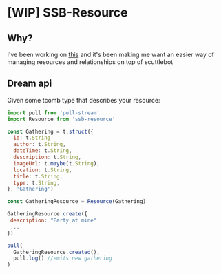 # [WIP] SSB-Resource

## Why?
I've been working on [this]() and it's been making me want an easier way of managing resources and relationships on top of scuttlebot

## Dream api
Given some tcomb type that describes your resource:
```javascript
import pull from 'pull-stream'
import Resource from 'ssb-resource'

const Gathering = t.struct({
  id: t.String
  author: t.String, 
  dateTime: t.String,
  description: t.String,
  imageUrl: t.maybe(t.String),
  location: t.String,
  title: t.String,
  type: t.String,
}, 'Gathering')

const GatheringResource = Resource(Gathering)

GatheringResource.create({
 description: "Party at mine" 
 ...
})

pull(
  GatheringResource.created(),
  pull.log() //emits new gathering
)
```
